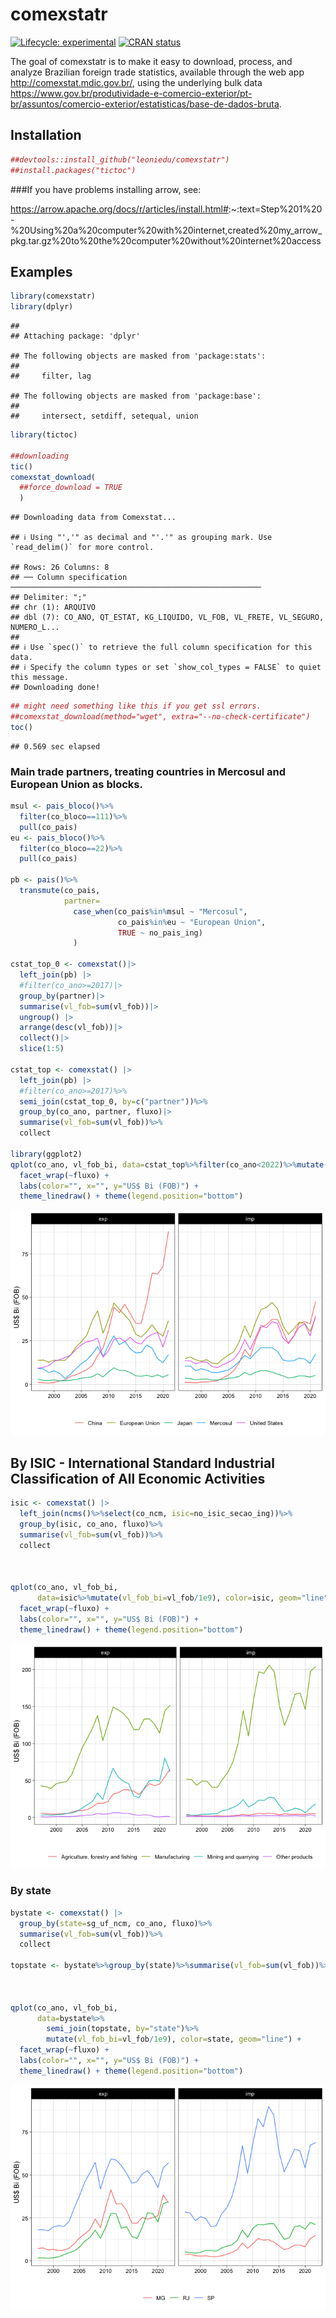 
<!-- README.md is generated from README.Rmd. Please edit that file -->

# comexstatr

<!-- badges: start -->

[![Lifecycle:
experimental](https://img.shields.io/badge/lifecycle-experimental-orange.svg)](https://lifecycle.r-lib.org/articles/stages.html#experimental)
[![CRAN
status](https://www.r-pkg.org/badges/version/comexstatr)](https://CRAN.R-project.org/package=comexstatr)
<!-- badges: end -->

The goal of comexstatr is to make it easy to download, process, and
analyze Brazilian foreign trade statistics, available through the web
app <http://comexstat.mdic.gov.br/>, using the underlying bulk data
<https://www.gov.br/produtividade-e-comercio-exterior/pt-br/assuntos/comercio-exterior/estatisticas/base-de-dados-bruta>.

## Installation

``` r
##devtools::install_github("leoniedu/comexstatr")
##install.packages("tictoc")
```

\###If you have problems installing arrow, see:

<https://arrow.apache.org/docs/r/articles/install.html#>:\~:text=Step%201%20-%20Using%20a%20computer%20with%20internet,created%20my_arrow_pkg.tar.gz%20to%20the%20computer%20without%20internet%20access

## Examples

``` r
library(comexstatr)
library(dplyr)
```

    ## 
    ## Attaching package: 'dplyr'

    ## The following objects are masked from 'package:stats':
    ## 
    ##     filter, lag

    ## The following objects are masked from 'package:base':
    ## 
    ##     intersect, setdiff, setequal, union

``` r
library(tictoc)

##downloading
tic()
comexstat_download(
  ##force_download = TRUE
  )
```

    ## Downloading data from Comexstat...

    ## ℹ Using "','" as decimal and "'.'" as grouping mark. Use `read_delim()` for more control.

    ## Rows: 26 Columns: 8
    ## ── Column specification ────────────────────────────────────────────────────────
    ## Delimiter: ";"
    ## chr (1): ARQUIVO
    ## dbl (7): CO_ANO, QT_ESTAT, KG_LIQUIDO, VL_FOB, VL_FRETE, VL_SEGURO, NUMERO_L...
    ## 
    ## ℹ Use `spec()` to retrieve the full column specification for this data.
    ## ℹ Specify the column types or set `show_col_types = FALSE` to quiet this message.
    ## Downloading done!

``` r
## might need something like this if you get ssl errors. 
##comexstat_download(method="wget", extra="--no-check-certificate")
toc()
```

    ## 0.569 sec elapsed

### Main trade partners, treating countries in Mercosul and European Union as blocks.

``` r
msul <- pais_bloco()%>%
  filter(co_bloco==111)%>%
  pull(co_pais)
eu <- pais_bloco()%>%
  filter(co_bloco==22)%>%
  pull(co_pais)

pb <- pais()%>%
  transmute(co_pais, 
            partner=
              case_when(co_pais%in%msul ~ "Mercosul",
                        co_pais%in%eu ~ "European Union",
                        TRUE ~ no_pais_ing)
              )

cstat_top_0 <- comexstat()|>
  left_join(pb) |> 
  #filter(co_ano>=2017)|>
  group_by(partner)|>
  summarise(vl_fob=sum(vl_fob))|>
  ungroup() |> 
  arrange(desc(vl_fob))|>
  collect()|>
  slice(1:5)

cstat_top <- comexstat() |>
  left_join(pb) |> 
  #filter(co_ano>=2017)%>%
  semi_join(cstat_top_0, by=c("partner"))%>%
  group_by(co_ano, partner, fluxo)|>
  summarise(vl_fob=sum(vl_fob))%>%
  collect

library(ggplot2)
qplot(co_ano, vl_fob_bi, data=cstat_top%>%filter(co_ano<2022)%>%mutate(vl_fob_bi=vl_fob/1e9), color=partner, geom="line") +
  facet_wrap(~fluxo) +
  labs(color="", x="", y="US$ Bi (FOB)") +
  theme_linedraw() + theme(legend.position="bottom")
```

![](README_files/figure-gfm/unnamed-chunk-3-1.png)<!-- -->

## By ISIC - International Standard Industrial Classification of All Economic Activities

``` r
isic <- comexstat() |> 
  left_join(ncms()%>%select(co_ncm, isic=no_isic_secao_ing))%>%
  group_by(isic, co_ano, fluxo)%>%
  summarise(vl_fob=sum(vl_fob))%>%
  collect



qplot(co_ano, vl_fob_bi, 
      data=isic%>%mutate(vl_fob_bi=vl_fob/1e9), color=isic, geom="line") +
  facet_wrap(~fluxo) +
  labs(color="", x="", y="US$ Bi (FOB)") +
  theme_linedraw() + theme(legend.position="bottom")
```

![](README_files/figure-gfm/unnamed-chunk-4-1.png)<!-- -->

### By state

``` r
bystate <- comexstat() |> 
  group_by(state=sg_uf_ncm, co_ano, fluxo)%>%
  summarise(vl_fob=sum(vl_fob))%>%
  collect

topstate <- bystate%>%group_by(state)%>%summarise(vl_fob=sum(vl_fob))%>%arrange(-vl_fob)%>%head(3)



qplot(co_ano, vl_fob_bi, 
      data=bystate%>%
        semi_join(topstate, by="state")%>%
        mutate(vl_fob_bi=vl_fob/1e9), color=state, geom="line") +
  facet_wrap(~fluxo) +
  labs(color="", x="", y="US$ Bi (FOB)") +
  theme_linedraw() + theme(legend.position="bottom")
```

![](README_files/figure-gfm/unnamed-chunk-5-1.png)<!-- -->
